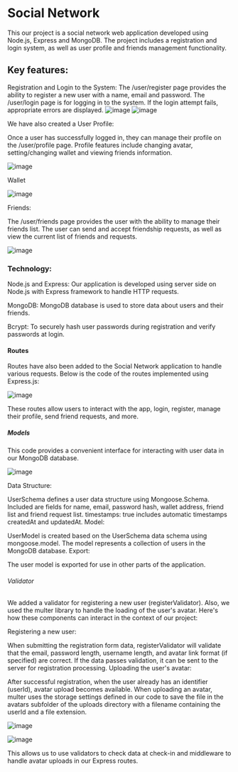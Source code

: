 # Social Network
This our project is a social network web application developed using Node.js, Express and MongoDB. The project includes a registration and login system, as well as user profile and friends management functionality.

## Key features:
Registration and Login to the System:
The /user/register page provides the ability to register a new user with a name, email and password.
The /user/login page is for logging in to the system. If the login attempt fails, appropriate errors are displayed.
![image](https://github.com/Ababananas/README.md/assets/147140948/003b37bb-1e13-4549-a180-7b611ad1eb5d)
![image](https://github.com/Ababananas/README.md/assets/147140948/89dae3a8-4a0f-4dff-bde1-0b0306549f2e)

We have also created a User Profile:

Once a user has successfully logged in, they can manage their profile on the /user/profile page.
Profile features include changing avatar, setting/changing wallet and viewing friends information.

![image](https://github.com/Ababananas/README.md/assets/147140948/83558a71-ebb3-482e-bf45-95c0e2db26d1)

Wallet

![image](https://github.com/Ababananas/README.md/assets/147140948/01c50c32-9a43-4b8e-8a89-7f38604c4b44)

Friends:

The /user/friends page provides the user with the ability to manage their friends list.
The user can send and accept friendship requests, as well as view the current list of friends and requests.

![image](https://github.com/Ababananas/README.md/assets/147140948/9020be9d-988c-4bbb-b4d7-f0f27deb369c)

### Technology:

Node.js and Express: Our application is developed using server side on Node.js with Express framework to handle HTTP requests.

MongoDB: MongoDB database is used to store data about users and their friends.

Bcrypt: To securely hash user passwords during registration and verify passwords at login.

#### Routes

 Routes have also been added to the Social Network application to handle various requests.
 Below is the code of the routes implemented using Express.js:

![image](https://github.com/Ababananas/README.md/assets/147140948/52f8f571-e7ae-4485-9039-016a18044fb7)

These routes allow users to interact with the app, login, register, manage their profile, send friend requests, and more.

##### Models

This code provides a convenient interface for interacting with user data in our MongoDB database.

![image](https://github.com/Ababananas/README.md/assets/147140948/09bf7e01-4069-48e0-94f4-fbf27dbe6af4)

Data Structure:

UserSchema defines a user data structure using Mongoose.Schema.
Included are fields for name, email, password hash, wallet address, friend list and friend request list.
timestamps: true includes automatic timestamps createdAt and updatedAt.
Model:

UserModel is created based on the UserSchema data schema using mongoose.model.
The model represents a collection of users in the MongoDB database.
Export:

The user model is exported for use in other parts of the application.

###### Validator 
We added a validator for registering a new user (registerValidator). Also, we used the multer library to handle the loading of the user's avatar. Here's how these components can interact in the context of our project:

Registering a new user:

When submitting the registration form data, registerValidator will validate that the email, password length, username length, and avatar link format (if specified) are correct.
If the data passes validation, it can be sent to the server for registration processing.
Uploading the user's avatar:

After successful registration, when the user already has an identifier (userId), avatar upload becomes available.
When uploading an avatar, multer uses the storage settings defined in our code to save the file in the avatars subfolder of the uploads directory with a filename containing the userId and a file extension.

![image](https://github.com/Ababananas/README.md/assets/147140948/4eca7444-8d07-4ba2-82aa-6e2408c4e3a8)


![image](https://github.com/Ababananas/README.md/assets/147140948/19040377-3c39-4437-af34-6d5d6eb37a56)

This allows us to use validators to check data at check-in and middleware to handle avatar uploads in our Express routes.






